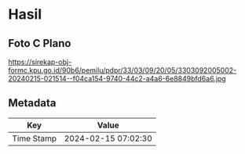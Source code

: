 # Hasil

## Foto C Plano

https://sirekap-obj-formc.kpu.go.id/90b6/pemilu/pdpr/33/03/09/20/05/3303092005002-20240215-021514--f04ca154-9740-44c2-a4a6-6e8849bfd6a6.jpg


## Metadata

| Key        | Value               |
| ---------- | ------------------- |
| Time Stamp | 2024-02-15 07:02:30 |



